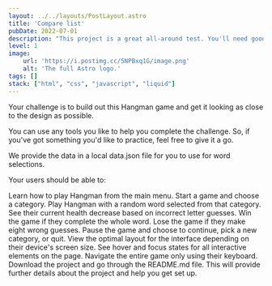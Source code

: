 ```yaml
---
layout: ../../layouts/PostLayout.astro
title: 'Compare list'
pubDate: 2022-07-01
description: "This project is a great all-around test. You'll need good HTML to ensure accessible navigation. There are many tricky CSS details, and the game logic will test your JS."
level: 1
image:
    url: 'https://i.postimg.cc/5NPBxq1G/image.png'
    alt: 'The full Astro logo.'
tags: []
stack: ["html", "css", "javascript", "liquid"]
---
```


Your challenge is to build out this Hangman game and get it looking as close to the design as possible.

You can use any tools you like to help you complete the challenge. So, if you've got something you'd like to practice, feel free to give it a go.

We provide the data in a local data.json file for you to use for word selections.

Your users should be able to:

Learn how to play Hangman from the main menu.
Start a game and choose a category.
Play Hangman with a random word selected from that category.
See their current health decrease based on incorrect letter guesses.
Win the game if they complete the whole word.
Lose the game if they make eight wrong guesses.
Pause the game and choose to continue, pick a new category, or quit.
View the optimal layout for the interface depending on their device's screen size.
See hover and focus states for all interactive elements on the page.
Navigate the entire game only using their keyboard.
Download the project and go through the README.md file. This will provide further details about the project and help you get set up.